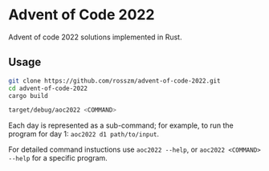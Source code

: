 # Advent of Code 2022

Advent of code 2022 solutions implemented in Rust.

## Usage

```sh
git clone https://github.com/rosszm/advent-of-code-2022.git
cd advent-of-code-2022
cargo build

target/debug/aoc2022 <COMMAND>
```

Each day is represented as a sub-command; for example, to run the program for day 1: `aoc2022 d1 path/to/input`.

For detailed command instuctions use `aoc2022 --help`, or `aoc2022 <COMMAND> --help` for a specific program.

